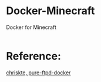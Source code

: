# Docker-Minecraft
Docker for Minecraft

```bash

```


# Reference:

[chriskte, pure-ftpd-docker](https://github.com/chriskite/pure-ftpd-docker)
